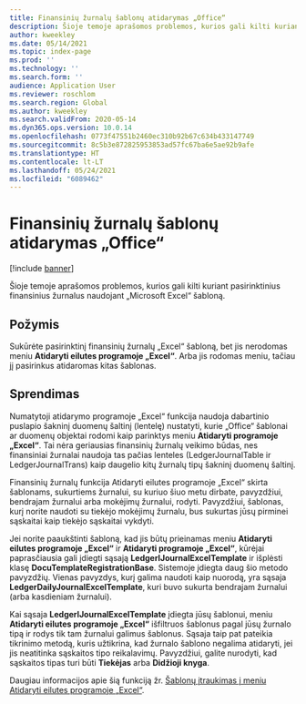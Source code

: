 ```yaml
---
title: Finansinių žurnalų šablonų atidarymas „Office“
description: Šioje temoje aprašomos problemos, kurios gali kilti kuriant pasirinktinius finansinius žurnalus naudojant „Microsoft Excel“ šabloną.
author: kweekley
ms.date: 05/14/2021
ms.topic: index-page
ms.prod: ''
ms.technology: ''
ms.search.form: ''
audience: Application User
ms.reviewer: roschlom
ms.search.region: Global
ms.author: kweekley
ms.search.validFrom: 2020-05-14
ms.dyn365.ops.version: 10.0.14
ms.openlocfilehash: 0773f47551b2460ec310b92b67c634b433147749
ms.sourcegitcommit: 8c5b3e872825953853ad57fc67ba6e5ae92b9afe
ms.translationtype: HT
ms.contentlocale: lt-LT
ms.lasthandoff: 05/24/2021
ms.locfileid: "6089462"
---
```

# <a name="open-financial-journal-templates-in-office"></a>Finansinių žurnalų šablonų atidarymas „Office“

[!include [banner](../includes/banner.md)]

Šioje temoje aprašomos problemos, kurios gali kilti kuriant pasirinktinius finansinius žurnalus naudojant „Microsoft Excel“ šabloną.

## <a name="symptom"></a>Požymis

Sukūrėte pasirinktinį finansinių žurnalų „Excel“ šabloną, bet jis nerodomas meniu **Atidaryti eilutes programoje „Excel“**. Arba jis rodomas meniu, tačiau jį pasirinkus atidaromas kitas šablonas.

## <a name="resolution"></a>Sprendimas

Numatytoji atidarymo programoje „Excel“ funkcija naudoja dabartinio puslapio šakninį duomenų šaltinį (lentelę) nustatyti, kurie „Office“ šablonai ar duomenų objektai rodomi kaip parinktys meniu **Atidaryti programoje „Excel“**. Tai nėra geriausias finansinių žurnalų veikimo būdas, nes finansiniai žurnalai naudoja tas pačias lenteles (LedgerJournalTable ir LedgerJournalTrans) kaip daugelio kitų žurnalų tipų šakninį duomenų šaltinį.

Finansinių žurnalų funkcija Atidaryti eilutes programoje „Excel“ skirta šablonams, sukurtiems žurnalui, su kuriuo šiuo metu dirbate, pavyzdžiui, bendrajam žurnalui arba mokėjimų žurnalui, rodyti. Pavyzdžiui, šablonas, kurį norite naudoti su tiekėjo mokėjimų žurnalu, bus sukurtas jūsų pirminei sąskaitai kaip tiekėjo sąskaitai vykdyti.

Jei norite paaukštinti šabloną, kad jis būtų prieinamas meniu **Atidaryti eilutes programoje „Excel“** ir **Atidaryti programoje „Excel“**, kūrėjai paprasčiausia gali įdiegti sąsają **LedgerIJournalExcelTemplate** ir išplėsti klasę **DocuTemplateRegistrationBase**. Sistemoje įdiegta daug šio metodo pavyzdžių. Vienas pavyzdys, kurį galima naudoti kaip nuorodą, yra sąsaja **LedgerDailyJournalExcelTemplate**, kuri buvo sukurta bendrajam žurnalui (arba kasdieniam žurnalui).

Kai sąsaja **LedgerIJournalExcelTemplate** įdiegta jūsų šablonui, meniu **Atidaryti eilutes programoje „Excel“** išfiltruos šablonus pagal jūsų žurnalo tipą ir rodys tik tam žurnalui galimus šablonus. Sąsaja taip pat pateikia tikrinimo metodą, kuris užtikrina, kad žurnalo šablono negalima atidaryti, jei jis neatitinka sąskaitos tipo reikalavimų. Pavyzdžiui, galite nurodyti, kad sąskaitos tipas turi būti **Tiekėjas** arba **Didžioji knyga**.

Daugiau informacijos apie šią funkciją žr. [Šablonų įtraukimas į meniu Atidaryti eilutes programoje „Excel“](../../fin-ops-core/dev-itpro/user-interface/add-templates-open-lines-excel-menu.md).
